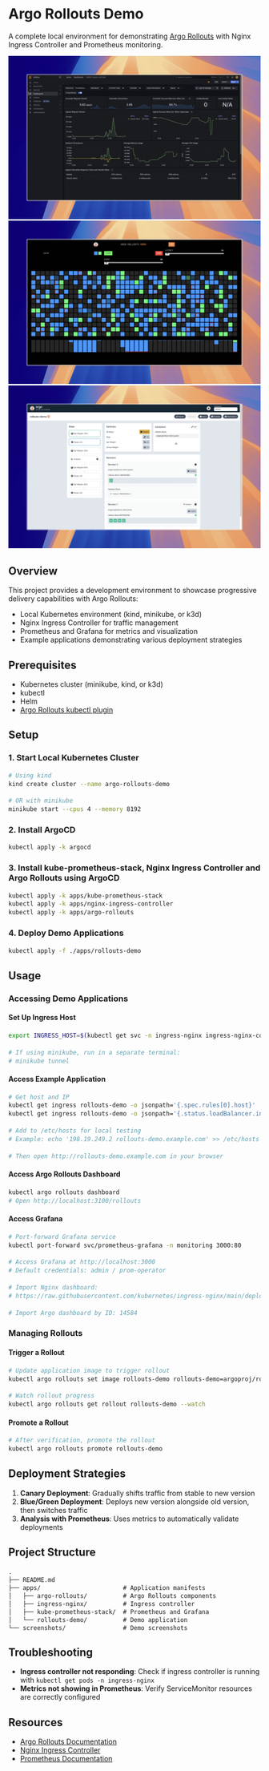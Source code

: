 # Argo Rollouts Demo

A complete local environment for demonstrating [Argo Rollouts](https://argoproj.github.io/argo-rollouts/) with Nginx Ingress Controller and Prometheus monitoring.

![grafana](./screenshots/grafana.jpeg)
![prometheus](./screenshots/rollouts-demo.jpeg)
![rollouts-demo](./screenshots/rollouts-demo-dashboard.jpeg)

## Overview

This project provides a development environment to showcase progressive delivery capabilities with Argo Rollouts:

- Local Kubernetes environment (kind, minikube, or k3d)
- Nginx Ingress Controller for traffic management
- Prometheus and Grafana for metrics and visualization
- Example applications demonstrating various deployment strategies

## Prerequisites

- Kubernetes cluster (minikube, kind, or k3d)
- kubectl
- Helm
- [Argo Rollouts kubectl plugin](https://argoproj.github.io/argo-rollouts/installation/#kubectl-plugin-installation)

## Setup

### 1. Start Local Kubernetes Cluster

```bash
# Using kind
kind create cluster --name argo-rollouts-demo

# OR with minikube
minikube start --cpus 4 --memory 8192
```

### 2. Install ArgoCD

```bash
kubectl apply -k argocd
```

### 3. Install kube-prometheus-stack, Nginx Ingress Controller and Argo Rollouts using ArgoCD

```bash
kubectl apply -k apps/kube-prometheus-stack
kubectl apply -k apps/nginx-ingress-controller
kubectl apply -k apps/argo-rollouts
```

### 4. Deploy Demo Applications

```bash
kubectl apply -f ./apps/rollouts-demo
```

## Usage

### Accessing Demo Applications

#### Set Up Ingress Host

```bash
export INGRESS_HOST=$(kubectl get svc -n ingress-nginx ingress-nginx-controller -o jsonpath='{.status.loadBalancer.ingress[0].ip}')

# If using minikube, run in a separate terminal:
# minikube tunnel
```

#### Access Example Application

```bash
# Get host and IP
kubectl get ingress rollouts-demo -o jsonpath='{.spec.rules[0].host}'
kubectl get ingress rollouts-demo -o jsonpath='{.status.loadBalancer.ingress[0].ip}'

# Add to /etc/hosts for local testing
# Example: echo '198.19.249.2 rollouts-demo.example.com' >> /etc/hosts

# Then open http://rollouts-demo.example.com in your browser
```

#### Access Argo Rollouts Dashboard

```bash
kubectl argo rollouts dashboard
# Open http://localhost:3100/rollouts
```

#### Access Grafana

```bash
# Port-forward Grafana service
kubectl port-forward svc/prometheus-grafana -n monitoring 3000:80

# Access Grafana at http://localhost:3000
# Default credentials: admin / prom-operator

# Import Nginx dashboard:
# https://raw.githubusercontent.com/kubernetes/ingress-nginx/main/deploy/grafana/dashboards/nginx.json

# Import Argo dashboard by ID: 14584
```

### Managing Rollouts

#### Trigger a Rollout

```bash
# Update application image to trigger rollout
kubectl argo rollouts set image rollouts-demo rollouts-demo=argoproj/rollouts-demo:blue

# Watch rollout progress
kubectl argo rollouts get rollout rollouts-demo --watch
```

#### Promote a Rollout

```bash
# After verification, promote the rollout
kubectl argo rollouts promote rollouts-demo
```

## Deployment Strategies

1. **Canary Deployment**: Gradually shifts traffic from stable to new version
2. **Blue/Green Deployment**: Deploys new version alongside old version, then switches traffic
3. **Analysis with Prometheus**: Uses metrics to automatically validate deployments

## Project Structure

```
.
├── README.md
├── apps/                       # Application manifests
│   ├── argo-rollouts/          # Argo Rollouts components
│   ├── ingress-nginx/          # Ingress controller
│   ├── kube-prometheus-stack/  # Prometheus and Grafana
│   └── rollouts-demo/          # Demo application
└── screenshots/                # Demo screenshots
```

## Troubleshooting

- **Ingress controller not responding**: Check if ingress controller is running with `kubectl get pods -n ingress-nginx`
- **Metrics not showing in Prometheus**: Verify ServiceMonitor resources are correctly configured

## Resources

- [Argo Rollouts Documentation](https://argoproj.github.io/argo-rollouts/)
- [Nginx Ingress Controller](https://kubernetes.github.io/ingress-nginx/)
- [Prometheus Documentation](https://prometheus.io/docs/introduction/overview/)

